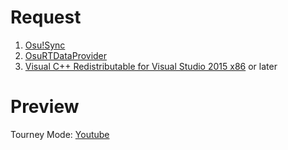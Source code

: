 # Request 
1. [Osu!Sync](https://github.com/Deliay/osuSync)
2. [OsuRTDataProvider](https://github.com/KedamaOvO/OsuRTDataProvider-Release)
3. [Visual C++ Redistributable for Visual Studio 2015 x86](https://www.microsoft.com/en-us/download/details.aspx?id=48145) or later
# Preview
Tourney Mode: [Youtube](https://www.youtube.com/watch?v=begp3yimqaI)
